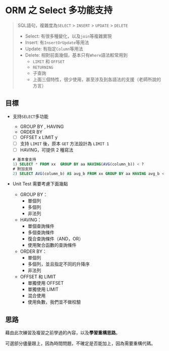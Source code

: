 # ORM 之 Select 多功能支持 

> SQL語句，複雜度為`SELECT` > `INSERT` > `UPDATE` > `DELETE`
> - Select: 有很多種變化，以及`join`等複雜實現
> - Insert: 有`InsertOrUpdate`等用法
> - Update: 有指定`Column`等用法
> - Delete: 相對前面幾個，基本只有`Where`語法較常用到
>   - `LIMIT` 和 `OFFSET`
>   - `RETURNING`
>   - 子查詢 
>   - 上面三個特性，很少使用，甚至涉及到各語法的支援（老師所說的方言）


## 目標

- 支持`SELECT`多功能

  - GROUP BY , HAVING 
  - ORDER BY
  - [ ] OFFSET  x LIMIT y
  - [ ] 支持 `LIMIT` 後，原本 `GET` 方法設計為 `LIMIT 1`
  - [ ] HAVING，可提供 2 種寫法

  ```sql
  # 基本會支持
  1) SELECT * FROM xx  GROUP BY aa HAVING(AVG(column_b)) < ?
  # 附加支持
  2) SELECT AVG(column_b) AS avg_b FROM xx GROUP BY aa HAVING avg_b <?
  ```

- Unit Test 需要考慮下面幾點
  - GROUP BY：
    - 單個列
    - 多個列
    - 非法列
  - HAVING：
    - 單個查詢條件
    - 多個查詢條件
    - 復合查詢條件（AND，OR）
    - 使用聚合函數的查詢條件
  - ORDER BY：
    - 單個列
    - 多個列，並且指定不同的升降序
    - 非法列
  - OFFSET 和 LIMIT
    - 單獨使用 OFFSET
    - 單獨使用 LIMIT
    - 混合使用
    - 使用負數，我們並不做校驗

## 思路

藉由此次練習及複習之前學過的內容，以及**學習重構思路**。

可選部分儘量跟上，因為時間問題，不確定是否能加上，因為需要重構代碼。

